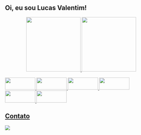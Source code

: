 ## Oi, eu sou Lucas Valentim!
<div align="center">
  <a href="https://github.com/LucasPereiraValentim">
  <img height="180em" src="https://github-readme-stats.vercel.app/api?username=LucasPereiraValentim&show_icons=true&theme=dark&include_all_commits=true&count_private=true"/>
  <img height="180em" src="https://github-readme-stats.vercel.app/api/top-langs/?username=LucasPereiraValentim&layout=compact&langs_count=7&theme=dark"/>
</div> 
  
<div style="display: inline_block"><br>
  <img aligm="center" alt"java" height="40" width="100" src="https://img.shields.io/badge/Java-100000?style=for-the-badge&logo=java&logoColor=orange">
  <img aligm="center" alt"spring" height="40" width="100" src="https://img.shields.io/badge/Spring-100000?style=for-the-badge&logo=spring&logoColor=green">
  <img aligm="center" alt"selenium" height="40" width="100" src="https://img.shields.io/badge/Selenium-100000?style=for-the-badge&logo=selenium&logoColor=green">
  <img aligm="center" alt"appium" height="40" width="100" src="https://img.shields.io/badge/-Appium-%230077B5?style=for-the-badge&logo=appium&logoColor=blue">
  <img aligm="center" alt"appium" height="40" width="100" src="https://img.shields.io/badge/Rest-Assured-100000?style=for-the-badge&logo=restassured&logoColor=green">
  <img aligm="center" alt"cucumber" height="40" width="100" src="https://img.shields.io/badge/Cucumber-100000?style=for-the-badge&logo=cucumber&logoColor=green">
  
</div>

## Contato 
<div>
  <a href="https://www.linkedin.com/in/lucas-pereira-valentim/" target="_blank"><img src="https://img.shields.io/badge/-LinkedIn-%230077B5?style=for-the-badge&logo=linkedin&logoColor=white" target="_blank"></a> 
</div>
